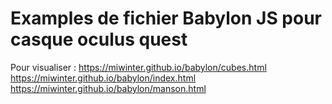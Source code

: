 # Examples de fichier Babylon JS pour casque oculus quest

Pour visualiser : 
https://miwinter.github.io/babylon/cubes.html
https://miwinter.github.io/babylon/index.html
https://miwinter.github.io/babylon/manson.html

